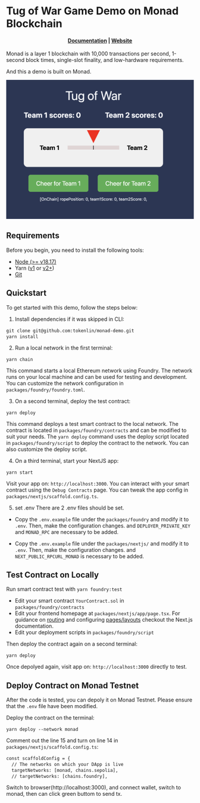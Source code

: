# Tug of War Game Demo on Monad Blockchain

<h4 align="center">
  <a href="https://docs.monad.xyz/">Documentation</a> |
  <a href="https://www.monad.xyz/">Website</a>
</h4>

Monad is a layer 1 blockchain with 10,000 transactions per second, 1-second block times, single-slot finality, and low-hardware requirements.

And this a demo is built on Monad.

![Picture](./Project.png)

## Requirements

Before you begin, you need to install the following tools:

- [Node (>= v18.17)](https://nodejs.org/en/download/)
- Yarn ([v1](https://classic.yarnpkg.com/en/docs/install/) or [v2+](https://yarnpkg.com/getting-started/install))
- [Git](https://git-scm.com/downloads)

## Quickstart

To get started with this demo, follow the steps below:

1. Install dependencies if it was skipped in CLI:

```
git clone git@github.com:tokenlin/monad-demo.git
yarn install
```

2. Run a local network in the first terminal:

```
yarn chain
```

This command starts a local Ethereum network using Foundry. The network runs on your local machine and can be used for testing and development. You can customize the network configuration in `packages/foundry/foundry.toml`.

3. On a second terminal, deploy the test contract:

```
yarn deploy
```

This command deploys a test smart contract to the local network. The contract is located in `packages/foundry/contracts` and can be modified to suit your needs. The `yarn deploy` command uses the deploy script located in `packages/foundry/script` to deploy the contract to the network. You can also customize the deploy script.

4. On a third terminal, start your NextJS app:

```
yarn start
```

Visit your app on: `http://localhost:3000`. You can interact with your smart contract using the `Debug Contracts` page. You can tweak the app config in `packages/nextjs/scaffold.config.ts`.

5. set .env 
There are 2 .env files should be set.
- Copy the `.env.example` file under the `packages/foundry` and modify it to `.env`.
Then, make the configuration changes. and `DEPLOYER_PRIVATE_KEY` and `MONAD_RPC` are necessary to be added.

- Copy the `.env.example` file under the `packages/nextjs/` and modify it to `.env`.
Then, make the configuration changes. and `NEXT_PUBLIC_RPCURL_MONAD` is necessary to be added.

## Test Contract on Locally

Run smart contract test with `yarn foundry:test`

- Edit your smart contract `YourContract.sol` in `packages/foundry/contracts`
- Edit your frontend homepage at `packages/nextjs/app/page.tsx`. For guidance on [routing](https://nextjs.org/docs/app/building-your-application/routing/defining-routes) and configuring [pages/layouts](https://nextjs.org/docs/app/building-your-application/routing/pages-and-layouts) checkout the Next.js documentation.
- Edit your deployment scripts in `packages/foundry/script`


Then deploy the contract again on a second terminal:

```
yarn deploy
```
Once depolyed again, visit app on: `http://localhost:3000` directly to test.


## Deploy Contract on Monad Testnet
After the code is tested, you can depoly it on Monad Testnet. Please ensure that the `.env` file have been modified.

Deploy the contract on the terminal:

```
yarn deploy --network monad
```

Comment out the line 15 and turn on line 14 in `packages/nextjs/scaffold.config.ts`:
```
const scaffoldConfig = {
  // The networks on which your DApp is live
  targetNetworks: [monad, chains.sepolia],
  // targetNetworks: [chains.foundry],
```

Switch to browser(http://localhost:3000), and connect wallet, switch to monad, then can click green buttom to send tx.
